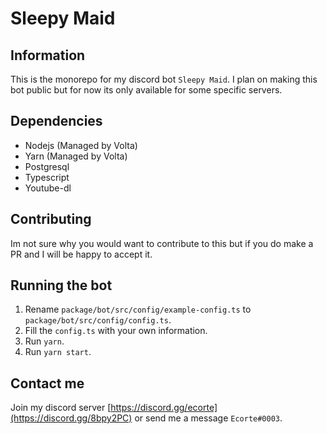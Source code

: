 # Sleepy Maid

## Information

This is the monorepo for my discord bot `Sleepy Maid`.
I plan on making this bot public but for now its only available for some specific servers.

## Dependencies

- Nodejs (Managed by Volta)
- Yarn (Managed by Volta)
- Postgresql
- Typescript
- Youtube-dl

## Contributing

Im not sure why you would want to contribute to this but if you do make a PR and I will be happy to accept it.

## Running the bot

1. Rename `package/bot/src/config/example-config.ts` to `package/bot/src/config/config.ts`.
2. Fill the `config.ts` with your own information.
3. Run `yarn`.
4. Run `yarn start`.

## Contact me

Join my discord server [https://discord.gg/ecorte](https://discord.gg/8bpy2PC) or send me a message `Ecorte#0003`.
